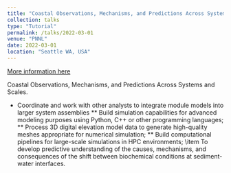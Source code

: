 ```yaml
---
title: "Coastal Observations, Mechanisms, and Predictions Across Systems and Scales."
collection: talks
type: "Tutorial"
permalink: /talks/2022-03-01
venue: "PNNL"
date: 2022-03-01
location: "Seattle WA, USA"
---
```


[More information here](http://exampleurl.com)

Coastal Observations, Mechanisms, and Predictions Across Systems and Scales.
* Coordinate and work with other analysts to integrate module models into larger system assemblies
** Build simulation capabilities for advanced modeling purposes using Python, C++ or other programming languages;
** Process 3D digital elevation model data to generate high-quality meshes appropriate for numerical simulation;
** Build computational pipelines for large-scale simulations in HPC environments;
        \item To develop predictive understanding of the causes, mechanisms, and consequences of the shift between biochemical conditions at sediment-water interfaces.
